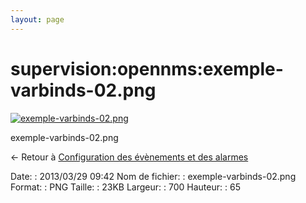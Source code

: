 ```yaml
---
layout: page
---
```


supervision:opennms:exemple-varbinds-02.png
===========================================

[![exemple-varbinds-02.png](../..//assets/media/supervision/opennms/exemple-varbinds-02.png@cache=&w=700&h=65 "exemple-varbinds-02.png")](../..//assets/media/supervision/opennms/exemple-varbinds-02.png@cache= "Afficher le fichier original")

exemple-varbinds-02.png

← Retour à [Configuration des évènements et des
alarmes](../../../opennms/events-alarms.html "opennms:events-alarms")

Date:
:   2013/03/29 09:42
Nom de fichier:
:   exemple-varbinds-02.png
Format:
:   PNG
Taille:
:   23KB
Largeur:
:   700
Hauteur:
:   65

